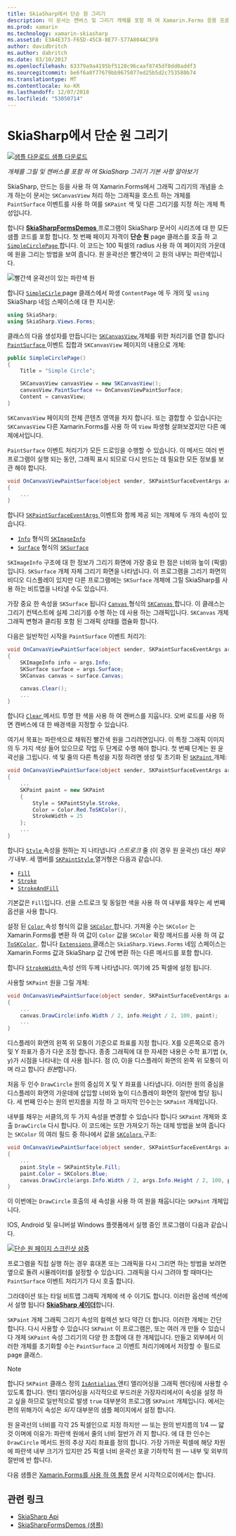 ```yaml
---
title: SkiaSharp에서 단순 원 그리기
description: 이 문서는 캔버스 및 그리기 개체를 포함 하 여 Xamarin.Forms 응용 프로그램에서 SkiaSharp 그리기의 기본 사항을 설명 하 고 샘플 코드를 사용 하 여이 보여 줍니다.
ms.prod: xamarin
ms.technology: xamarin-skiasharp
ms.assetid: E3A4E373-F65D-45C8-8E77-577A804AC3F8
author: davidbritch
ms.author: dabritch
ms.date: 03/10/2017
ms.openlocfilehash: 63379a9a4195bf5128c96caaf8745df8dd0addf3
ms.sourcegitcommit: be6f6a8f77679bb9675077ed25b5d2c753580b74
ms.translationtype: MT
ms.contentlocale: ko-KR
ms.lasthandoff: 12/07/2018
ms.locfileid: "53050714"
---
```

# <a name="drawing-a-simple-circle-in-skiasharp"></a>SkiaSharp에서 단순 원 그리기

[![샘플 다운로드](~/media/shared/download.png) 샘플 다운로드](https://developer.xamarin.com/samples/xamarin-forms/SkiaSharpForms/Demos/)

_개체를 그릴 및 캔버스를 포함 하 여 SkiaSharp 그리기 기본 사항 알아보기_

SkiaSharp, 만드는 등을 사용 하 여 Xamarin.Forms에서 그래픽 그리기의 개념을 소개 하는이 문서는 `SKCanvasView` 처리 하는 그래픽을 호스트 하는 개체를 `PaintSurface` 이벤트를 사용 하 여를 `SKPaint` 색 및 다른 그리기를 지정 하는 개체 특성입니다.

합니다 [ **SkiaSharpFormsDemos** ](https://developer.xamarin.com/samples/xamarin-forms/SkiaSharpForms/Demos/) 프로그램이 SkiaSharp 문서이 시리즈에 대 한 모든 샘플 코드를 포함 합니다. 첫 번째 페이지 자격이 **단순 원** page 클래스를 호출 하 고 [ `SimpleCirclePage` ](https://github.com/xamarin/xamarin-forms-samples/blob/master/SkiaSharpForms/Demos/Demos/SkiaSharpFormsDemos/Basics/SimpleCirclePage.cs)합니다. 이 코드는 100 픽셀의 radius 사용 하 여 페이지의 가운데에 원을 그리는 방법을 보여 줍니다. 원 윤곽선은 빨간색이 고 원의 내부는 파란색입니다.

![](circle-images/circleexample.png "빨간색 윤곽선이 있는 파란색 원")

합니다 [ `SimpleCirle` ](https://github.com/xamarin/xamarin-forms-samples/blob/master/SkiaSharpForms/Demos/Demos/SkiaSharpFormsDemos/Basics/SimpleCirclePage.cs) page 클래스에서 파생 `ContentPage` 에 두 개의 및 `using` SkiaSharp 네임 스페이스에 대 한 지시문:

```csharp
using SkiaSharp;
using SkiaSharp.Views.Forms;
```

클래스의 다음 생성자를 만듭니다는 [ `SKCanvasView` ](xref:SkiaSharp.Views.Forms.SKCanvasView) 개체를 위한 처리기를 연결 합니다 [ `PaintSurface` ](xref:SkiaSharp.Views.Forms.SKCanvasView.PaintSurface) 이벤트 집합과 `SKCanvasView` 페이지의 내용으로 개체:

```csharp
public SimpleCirclePage()
{
    Title = "Simple Circle";

    SKCanvasView canvasView = new SKCanvasView();
    canvasView.PaintSurface += OnCanvasViewPaintSurface;
    Content = canvasView;
}
```

`SKCanvasView` 페이지의 전체 콘텐츠 영역을 차지 합니다. 또는 결합할 수 있습니다는 `SKCanvasView` 다른 Xamarin.Forms를 사용 하 여 `View` 파생형 살펴보겠지만 다른 예제에서입니다.

`PaintSurface` 이벤트 처리기가 모든 드로잉을 수행할 수 있습니다. 이 메서드 여러 번 프로그램이 실행 되는 동안, 그래픽 표시 되므로 다시 만드는 데 필요한 모든 정보를 보관 해야 합니다.

```csharp
void OnCanvasViewPaintSurface(object sender, SKPaintSurfaceEventArgs args)
{
    ...
}

```

합니다 [ `SKPaintSurfaceEventArgs` ](xref:SkiaSharp.Views.Forms.SKPaintSurfaceEventArgs) 이벤트와 함께 제공 되는 개체에 두 개의 속성이 있습니다.

- [`Info`](xref:SkiaSharp.Views.Forms.SKPaintSurfaceEventArgs.Info) 형식의 [`SKImageInfo`](xref:SkiaSharp.SKImageInfo)
- [`Surface`](xref:SkiaSharp.Views.Forms.SKPaintSurfaceEventArgs.Surface) 형식의 [`SKSurface`](xref:SkiaSharp.SKSurface)

`SKImageInfo` 구조에 대 한 정보가 그리기 화면에 가장 중요 한 점은 너비와 높이 (픽셀)입니다. `SKSurface` 개체 자체 그리기 화면을 나타냅니다. 이 프로그램을 그리기 화면의 비디오 디스플레이 있지만 다른 프로그램에는 `SKSurface` 개체에 그릴 SkiaSharp를 사용 하는 비트맵을 나타낼 수도 있습니다.

가장 중요 한 속성을 `SKSurface` 됩니다 [ `Canvas` ](xref:SkiaSharp.SKSurface.Canvas) 형식의 [ `SKCanvas` ](xref:SkiaSharp.SKCanvas)합니다. 이 클래스는 그리기 컨텍스트에 실제 그리기를 수행 하는 데 사용 하는 그래픽입니다. `SKCanvas` 개체 그래픽 변형과 클리핑 포함 된 그래픽 상태를 캡슐화 합니다.

다음은 일반적인 시작을 `PaintSurface` 이벤트 처리기:

```csharp
void OnCanvasViewPaintSurface(object sender, SKPaintSurfaceEventArgs args)
{
    SKImageInfo info = args.Info;
    SKSurface surface = args.Surface;
    SKCanvas canvas = surface.Canvas;

    canvas.Clear();
    ...
}

```

합니다 [ `Clear` ](xref:SkiaSharp.SKCanvas.Clear) 메서드 투명 한 색을 사용 하 여 캔버스를 지웁니다. 오버 로드를 사용 하면 캔버스에 대 한 배경색을 지정할 수 있습니다.

여기서 목표는 파란색으로 채워진 빨간색 원을 그리려면입니다. 이 특정 그래픽 이미지의 두 가지 색상 들어 있으므로 작업 두 단계로 수행 해야 합니다. 첫 번째 단계는 원 윤곽선을 그립니다. 색 및 줄의 다른 특성을 지정 하려면 생성 및 초기화 된 [ `SKPaint` ](xref:SkiaSharp.SKPaint) 개체:

```csharp
void OnCanvasViewPaintSurface(object sender, SKPaintSurfaceEventArgs args)
{
    ...
    SKPaint paint = new SKPaint
    {
        Style = SKPaintStyle.Stroke,
        Color = Color.Red.ToSKColor(),
        StrokeWidth = 25
    };
    ...
}
```

합니다 [ `Style` ](xref:SkiaSharp.SKPaint.Style) 속성을 원하는 지 나타냅니다 *스트로크* 줄 (이 경우 원 윤곽선) 대신 *채우기* 내부. 세 멤버를 [ `SKPaintStyle` ](xref:SkiaSharp.SKPaintStyle) 열거형은 다음과 같습니다.

- [`Fill`](xref:SkiaSharp.SKPaintStyle.Fill)
- [`Stroke`](xref:SkiaSharp.SKPaintStyle.Stroke)
- [`StrokeAndFill`](xref:SkiaSharp.SKPaintStyle.StrokeAndFill)

기본값은 `Fill`입니다. 선을 스트로크 및 동일한 색을 사용 하 여 내부를 채우는 세 번째 옵션을 사용 합니다.

설정 된 [ `Color` ](xref:SkiaSharp.SKPaint.Color) 속성 형식의 값을 [ `SKColor` ](xref:SkiaSharp.SKColor)합니다. 가져올 수는 `SKColor` 는 Xamarin.Forms를 변환 하 여 값이 `Color` 값을 `SKColor` 확장 메서드를 사용 하 여 값 [ `ToSKColor` ](SkiaSharp.Views.Forms.Extensions.ToSKColor*). 합니다 [ `Extensions` ](xref:SkiaSharp.Views.Forms.Extensions) 클래스는 `SkiaSharp.Views.Forms` 네임 스페이스는 Xamarin.Forms 값과 SkiaSharp 값 간에 변환 하는 다른 메서드를 포함 합니다.

합니다 [ `StrokeWidth` ](xref:SkiaSharp.SKPaint.StrokeWidth) 속성 선의 두께 나타냅니다. 여기에 25 픽셀에 설정 됩니다.

사용할 `SKPaint` 원을 그릴 개체:

```csharp
void OnCanvasViewPaintSurface(object sender, SKPaintSurfaceEventArgs args)
{
    ...
    canvas.DrawCircle(info.Width / 2, info.Height / 2, 100, paint);
    ...
}
```

디스플레이 화면의 왼쪽 위 모퉁이 기준으로 좌표를 지정 합니다. X를 오른쪽으로 증가 및 Y 좌표가 증가 다운 조정 합니다. 종종 그래픽에 대 한 자세한 내용은 수학 표기법 (x, y)가 시점을 나타내는 데 사용 됩니다. 점 (0, 0)을 디스플레이 화면의 왼쪽 위 모퉁이 이며 라고 합니다 *원본*합니다.

처음 두 인수 `DrawCircle` 원의 중심의 X 및 Y 좌표를 나타냅니다. 이러한 원의 중심을 디스플레이 화면의 가운데에 삽입할 너비와 높이 디스플레이 화면의 절반에 할당 됩니다. 세 번째 인수는 원의 반지름을 지정 하 고 마지막 인수는는 `SKPaint` 개체입니다.

내부를 채우는 서클의,의 두 가지 속성을 변경할 수 있습니다 합니다 `SKPaint` 개체와 호출 `DrawCircle` 다시 합니다. 이 코드에는 또한 가져오기 하는 대체 방법을 보여 줍니다는 `SKColor` 의 여러 필드 중 하나에서 값을 [ `SKColors` ](xref:SkiaSharp.SKColors) 구조:

```csharp
void OnCanvasViewPaintSurface(object sender, SKPaintSurfaceEventArgs args)
{
    ...
    paint.Style = SKPaintStyle.Fill;
    paint.Color = SKColors.Blue;
    canvas.DrawCircle(args.Info.Width / 2, args.Info.Height / 2, 100, paint);
}
```
이 이번에는 `DrawCircle` 호출의 새 속성을 사용 하 여 원을 채웁니다는 `SKPaint` 개체입니다.

IOS, Android 및 유니버설 Windows 플랫폼에서 실행 중인 프로그램이 다음과 같습니다.

[![](circle-images/simplecircle-small.png "단순 원 페이지 스크린샷 삼중")](circle-images/simplecircle-large.png#lightbox "삼중 단순 원 페이지 스크린샷")

프로그램을 직접 실행 하는 경우 휴대폰 또는 그래픽을 다시 그리면 하는 방법을 보려면 옆으로 돌려 시뮬레이터를 설정할 수 있습니다. 그래픽을 다시 그려야 할 때마다는 `PaintSurface` 이벤트 처리기가 다시 호출 합니다.

그라데이션 또는 타일 비트맵 그래픽 개체에 색 수 이기도 합니다. 이러한 옵션에 섹션에서 설명 됩니다 [ **SkiaSharp 셰이더**](../effects/shaders/index.md)합니다.

`SKPaint` 개체 그래픽 그리기 속성의 컬렉션 보다 약간 더 합니다. 이러한 개체는 간단 합니다. 다시 사용할 수 있습니다 `SKPaint` 이 프로그램은, 또는 여러 개 만들 수 있습니다 개체 `SKPaint` 속성 그리기의 다양 한 조합에 대 한 개체입니다. 만들고 외부에서 이러한 개체를 초기화할 수는 `PaintSurface` 고 이벤트 처리기에에서 저장할 수 필드로 page 클래스.

> [!NOTE]
> 합니다 `SKPaint` 클래스 정의 [ `IsAntialias` ](xref:SkiaSharp.SKPaint.IsAntialias) 앤티 앨리어싱을 그래픽 렌더링에 사용할 수 있도록 합니다. 앤티 앨리어싱을 시각적으로 부드러운 가장자리에서이 속성을 설정 하 고 싶을 하므로 일반적으로 발생 `true` 대부분의 프로그램 `SKPaint` 개체입니다. 에서는 편의 위해가이 속성은 _되지_ 대부분의 샘플 페이지에서 설정 합니다.

원 윤곽선의 너비를 각각 25 픽셀인으로 지정 하지만 &mdash; 또는 원의 반지름의 1/4 &mdash; 얇 것 이며에 이유가: 파란색 원에서 줄의 너비 절반가 려 지 합니다. 에 대 한 인수는 `DrawCircle` 메서드 원의 추상 지리 좌표를 정의 합니다. 가장 가까운 픽셀에 해당 차원에 파란색 내부 크기가 있지만 25 픽셀 너비 윤곽선 포괄 기하학적 원 &mdash; 내부 및 외부의 절반에 반 합니다.

다음 샘플은 [Xamarin.Forms를 사용 하 여 통합](~/xamarin-forms/user-interface/graphics/skiasharp/basics/integration.md) 문서 시각적으로이에서는 합니다.


## <a name="related-links"></a>관련 링크

- [SkiaSharp Api](https://docs.microsoft.com/dotnet/api/skiasharp)
- [SkiaSharpFormsDemos (샘플)](https://developer.xamarin.com/samples/xamarin-forms/SkiaSharpForms/Demos/)
